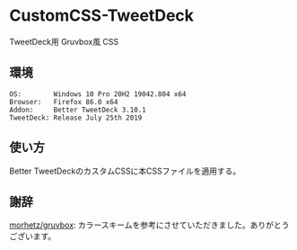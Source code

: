# CustomCSS-TweetDeck
TweetDeck用 Gruvbox風 CSS

## 環境
```
OS:        Windows 10 Pro 20H2 19042.804 x64
Browser:   Firefox 86.0 x64
Addon:     Better TweetDeck 3.10.1
TweetDeck: Release July 25th 2019
```

## 使い方
Better TweetDeckのカスタムCSSに本CSSファイルを適用する。

## 謝辞
[morhetz/gruvbox](https://github.com/morhetz/gruvbox): カラースキームを参考にさせていただきました。ありがとうございます。
